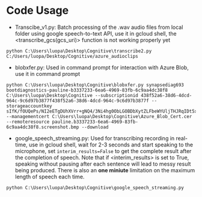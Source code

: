 # Code Usage
- Transcibe_v1.py: Batch processing of the .wav audio files from local folder using google speech-to-text API, use it in gcloud shell, the <transcribe_gcs(gcs_uri)> function is not working properly yet
```
python C:\Users\luopa\Desktop\Cognitive\transcribe2.py C:/Users/luopa/Desktop/Cognitive/azure_audioclips
```
- blobxfer.py: Used in command prompt for interaction with Azure Blob, use it in command prompt
```
python C:\Users\luopa\Desktop\Cognitive\blobxfer.py synapsediag693 bootdiagnostics-pauline-b3337233-6ea6-4969-83fb-6c9aa4dc38f8 C:\Users\luopa\Desktop\Cognitive --subscriptionid 438f52a6-38d6-4dcd-964c-9c6d97b3877f438f52a6-38d6-4dcd-964c-9c6d97b3877f --storageaccountkey sIfK/fOUQePs/NI2eETgDUhXVrr+gNQ4/3Ni4hg0ObLGOBDbXytZLFbeWYUljTHJRqIDt5xYkyXWi47V2BdEdg== --managementcert C:\Users\luopa\Desktop\Cognitive\Azure_Blob_Cert.cer --remoteresource pauline.b3337233-6ea6-4969-83fb-6c9aa4dc38f8.screenshot.bmp --download
```
- google_speech_streaming.py: Used for transcribing recording in real-time, use in gcloud shell, wait for 2-3 seconds and start speaking to the microphone, set ```interim_results=False``` to get the complete result after the completion of speech. Note that if <interim_results> is set to True, speaking without pausing after each sentence will lead to messy result being produced. There is also an **one miniute** limitation on the maximum length of speech each time.
```
python C:\Users\luopa\Desktop\Cognitive\google_speech_streaming.py
```
